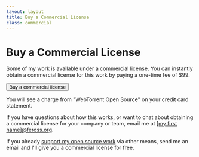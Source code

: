 ```yaml
---
layout: layout
title: Buy a Commercial License
class: commercial
---
```


# Buy a Commercial License

Some of my work is available under a commercial license. You can instantly obtain a commercial license for this work by paying a one-time fee of $99.

<script src="https://js.stripe.com/v3"></script>

<div class='stripe-container'>
  <button id='checkout-button-sku_GS0baNR0QEWHbC' role='link'>Buy a commercial license</button>
  <div id='error-message'></div>
</div>

<script>
(function () {
  var stripe = Stripe('pk_live_rfGbMbP1lWTcHmOoA8n9hNY70020URHP1A')

  var checkoutButton = document.getElementById('checkout-button-sku_GS0baNR0QEWHbC')
  checkoutButton.addEventListener('click', function () {
    // When the customer clicks on the button, redirect
    // them to Checkout.
    stripe.redirectToCheckout({
      items: [{ sku: 'sku_GS0baNR0QEWHbC', quantity: 1 }],

      // Do not rely on the redirect to the successUrl for fulfilling
      // purchases, customers may not always reach the success_url after
      // a successful payment.
      // Instead use one of the strategies described in
      // https://stripe.com/docs/payments/checkout/fulfillment
      successUrl: 'https://feross.org/commercial/success',
      cancelUrl: 'https://feross.org/commercial/cancel'
    })
      .then(function (result) {
        if (result.error) {
          // If `redirectToCheckout` fails due to a browser or network
          // error, display the localized error message to your customer.
          var displayError = document.getElementById('error-message')
          displayError.textContent = result.error.message
        }
      })
  })
})()
</script>

You will see a charge from "WebTorrent Open Source" on your credit card statement.

If you have questions about how this works, or want to chat about obtaining a commercial license for your company or team, email me at <a href="mailto:">[my first name]@feross.org</a>.

If you already [support my open source work](/support/) via other means, send me an email and I'll give you a commercial license for free.
